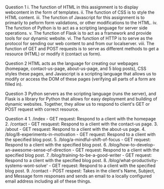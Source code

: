 Question 1
	i. The function of HTML in this assignment is to display webcontent in the form of templates.
	ii. The function of CSS is to style the HTML content.
	iii. The function of Javascript for this assignment is to primarily to peform form validations, or other modifications to the HTML.
	iv. The function of Python is to act as a scripting language for server side operations.
	v. The function of Flask is to act as a framework and provide tools for our dynamic website.
	vi. The function of HTTP is to serve as the protocol for sending our web content to and from our localserver.
	viii. The function of GET and POST requests is to serve as different methods to get a resource (HTML) or modify it (contact us form).

Question 2
	HTML acts as the language for creating our webpages (homepage, contact-us-page, about-us-page, and 5 blog posts), CSS styles these pages, and Javascript is a scripting language that allows us to modify or access the DOM of these pages (verifying all parts of a form are filled in).

Question 3
	Python servers as the scripting language (runs the server), and Flask is a library for Python that allows for easy deployment and building of dynamic websites.  Together, they allow us to respond to client's GET or POST request with correct resource.

Question 4
	1. /index - GET request: Respond to a client with the homepage
	2. /contact - GET resquest: Respond to a client with the contact-us page.
	3. /about - GET resquest: Respond to a client with the about-us page.
	4. /blog/8-experiments-in-motivation - GET request: Respond to a client with the specified blog post.
	5. /blog/a-mindful-shift-of-focus - GET request: Respond to a client with the specified blog post.
	6. /blog/how-to-develop-an-awesome-sense-of-direction - GET request: Respond to a client with the specified blog post.
	7. /blog/training-to-be-a-good-writer - GET request: Respond to a client with the specified blog post.
	8. /blog/what-productivity-systems-wont-solve' - GET request: Respond to a client with the specified blog post.
	9. /contact - POST respest: Takes in the client's Name, Subject, and Message form responses and sends an email to a locally configured email address including all of these things.


